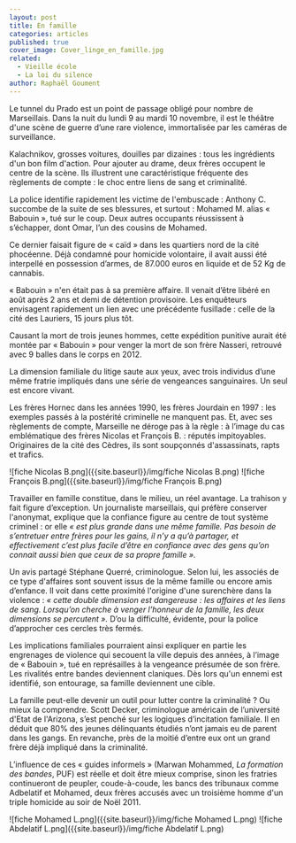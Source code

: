 ```yaml
---
layout: post
title: En famille
categories: articles
published: true
cover_image: Cover_linge_en_famille.jpg
related: 
  - Vieille école
  - La loi du silence
author: Raphaël Goument
---
```









Le tunnel du Prado est un point de passage obligé pour nombre de Marseillais. Dans la nuit du lundi 9 au mardi 10 novembre, il est le théâtre d'une scène de guerre d’une rare violence, immortalisée par les caméras de surveillance.

Kalachnikov, grosses voitures, douilles par dizaines : tous les ingrédients d'un bon film d'action. Pour ajouter au drame, deux frères occupent le centre de la scène. Ils illustrent une caractéristique fréquente des règlements de compte : le choc entre liens de sang et criminalité. 

La police identifie rapidement les victime de l'embuscade : Anthony C. succombe de la suite de ses blessures, et surtout : Mohamed M. alias « Babouin », tué sur le coup. Deux autres occupants réussissent à s’échapper, dont Omar, l’un des cousins de Mohamed.  

Ce dernier faisait figure de « caïd » dans les quartiers nord de la cité phocéenne. Déjà condamné pour homicide volontaire, il avait aussi été interpellé en possession d’armes, de 87.000 euros en liquide et de 52 Kg de cannabis. 

« Babouin » n'en était pas à sa première affaire. Il venait d’être libéré en août après 2 ans et demi de détention provisoire. Les enquêteurs envisagent rapidement un lien avec une précédente fusillade : celle de la cité des Lauriers, 15 jours plus tôt. 

Causant la mort de trois jeunes hommes, cette expédition punitive aurait été montée par    « Babouin » pour venger la mort de son frère Nasseri, retrouvé avec 9 balles dans le corps en 2012. 

La dimension familiale du litige saute aux yeux, avec trois individus d’une même fratrie impliqués dans une série de vengeances sanguinaires. Un seul est encore vivant. 

Les frères Hornec dans les années 1990, les frères Jourdain en 1997 : les exemples passés à la postérité criminelle ne manquent pas. Et, avec ses règlements de compte, Marseille ne déroge pas à la règle : à l’image du cas emblématique des frères Nicolas et François B. : réputés impitoyables. Originaires de la cité des Cèdres, ils sont soupçonnés d'assassinats, rapts et trafics. 

![fiche Nicolas B.png]({{site.baseurl}}/img/fiche Nicolas B.png)
![fiche François B.png]({{site.baseurl}}/img/fiche François B.png)


Travailler en famille constitue, dans le milieu, un réel avantage. La trahison y fait figure d’exception. Un journaliste marseillais, qui préfère conserver l'anonymat, explique que la confiance figure au centre de tout système criminel : or elle _« est plus grande dans une même famille. Pas besoin de s’entretuer entre frères pour les gains, il n’y a qu’à partager, et effectivement c’est plus facile d’être en confiance avec des gens qu’on connait aussi bien que ceux de sa propre famille »._

Un avis partagé Stéphane Querré, criminologue. Selon lui, les associés de ce type d'affaires sont souvent issus de la même famille ou encore amis d’enfance. Il voit dans cette proximité l'origine d'une surenchère dans la violence : _« cette double dimension est dangereuse : les affaires et les liens de sang. Lorsqu’on cherche à venger l’honneur de la famille, les deux dimensions se percutent »._ D’ou la difficulté, évidente, pour la police d’approcher ces cercles très fermés. 

Les implications familiales pourraient ainsi expliquer en partie les engrenages de violence qui secouent la ville depuis des années, à l’image de « Babouin », tué en représailles à la vengeance présumée de son frère. Les rivalités entre bandes deviennent claniques. Dès lors qu'un ennemi est identifié, son entourage, sa famille deviennent une cible.

La famille peut-elle devenir un outil pour lutter contre la criminalité ? Ou mieux la comprendre. Scott Decker, criminologue américain de l’université d'Etat de l'Arizona, s’est penché sur les logiques d’incitation familiale. Il en déduit que 80% des jeunes délinquants étudiés n’ont jamais eu de parent dans les gangs. En revanche, près de la moitié d’entre eux ont un grand frère déjà impliqué dans la criminalité. 

L’influence de ces « guides informels » (Marwan Mohammed, _La formation des bandes_, PUF) est réelle et doit être mieux comprise, sinon les fratries continueront de peupler, coude-à-coude, les bancs des tribunaux comme Adbelatif et Mohamed, deux frères accusés avec un troisième homme d'un triple homicide au soir de Noël 2011.
 

![fiche Mohamed L.png]({{site.baseurl}}/img/fiche Mohamed L.png)
![fiche Abdelatif L.png]({{site.baseurl}}/img/fiche Abdelatif L.png)
